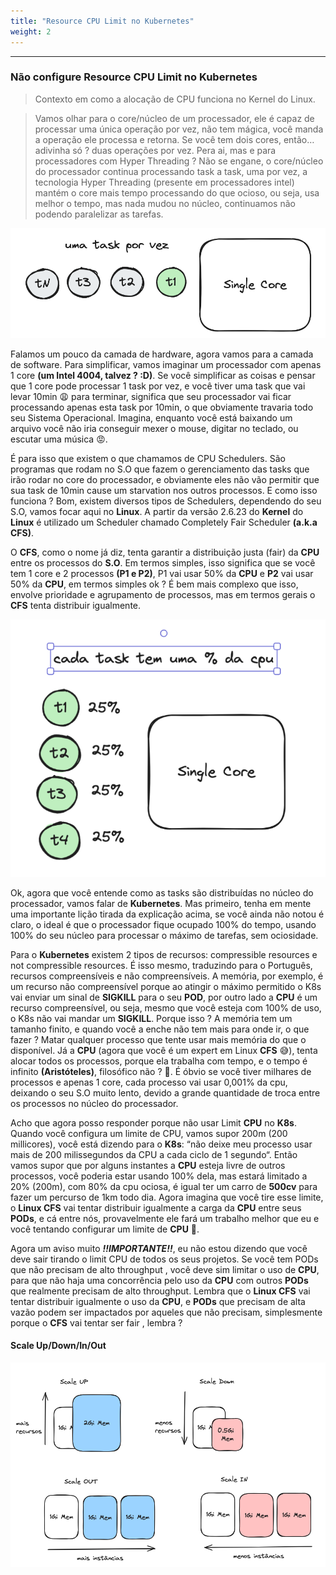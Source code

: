 ```yaml
---
title: "Resource CPU Limit no Kubernetes"
weight: 2
---
```


---

### Não configure Resource CPU Limit no Kubernetes

>Contexto em como a alocação de CPU funciona no Kernel do Linux.

>Vamos olhar para o core/núcleo de um processador, ele é capaz de processar uma única operação por vez, não tem mágica, você manda a operação ele processa e retorna. Se você tem dois cores, então… adivinha só ? duas operações por vez. Pera ai, mas e para processadores com Hyper Threading ? Não se engane, o core/núcleo do processador continua processando task a task, uma por vez, a tecnologia Hyper Threading (presente em processadores intel) mantém o core mais tempo processando do que ocioso, ou seja, usa melhor o tempo, mas nada mudou no núcleo, continuamos não podendo paralelizar as tarefas.

![Limit CPU Kubernetes](/content/03-devsecops-notes/01-kubernetes/assets/resource-cpu-limit-kubernetes.png)

Falamos um pouco da camada de hardware, agora vamos para a camada de software. Para simplificar, vamos imaginar um processador com apenas 1 core **(um Intel 4004, talvez ? :D)**. Se você simplificar as coisas e pensar que 1 core pode processar 1 task por vez, e você tiver uma task que vai levar 10min 😩 para terminar, significa que seu processador vai ficar processando apenas esta task por 10min, o que obviamente travaria todo seu Sistema Operacional. Imagina, enquanto você está baixando um arquivo você não iria conseguir mexer o mouse, digitar no teclado, ou escutar uma música 😡.

É para isso que existem o que chamamos de CPU Schedulers. São programas que rodam no S.O que fazem o gerenciamento das tasks que irão rodar no core do processador, e obviamente eles não vão permitir que sua task de 10min cause um starvation nos outros processos. E como isso funciona ? Bom, existem diversos tipos de Schedulers, dependendo do seu S.O, vamos focar aqui no **Linux**. A partir da versão 2.6.23 do **Kernel** do **Linux** é utilizado um Scheduler chamado Completely Fair Scheduler **(a.k.a CFS)**.

O **CFS**, como o nome já diz, tenta garantir a distribuição justa (fair) da **CPU** entre os processos do **S.O**. Em termos simples, isso significa que se você tem 1 core e 2 processos **(P1 e P2)**, P1 vai usar 50% da **CPU** e **P2** vai usar 50% da **CPU**, em termos simples ok ? É bem mais complexo que isso, envolve prioridade e agrupamento de processos, mas em termos gerais o **CFS** tenta distribuir igualmente.

![Limit CPU Kubernetes](../assets/task-por-sigle-core.png)

Ok, agora que você entende como as tasks são distribuídas no núcleo do processador, vamos falar de **Kubernetes**. Mas primeiro, tenha em mente uma importante lição tirada da explicação acima, se você ainda não notou é claro, o ideal é que o processador fique ocupado 100% do tempo, usando 100% do seu núcleo para processar o máximo de tarefas, sem ociosidade.

Para o **Kubernetes** existem 2 tipos de recursos: compressible resources e not compressible resources. É isso mesmo, traduzindo para o Português, recursos compreensíveis e não compreensíveis. A memória, por exemplo, é um recurso não compreensível porque ao atingir o máximo permitido o K8s vai enviar um sinal de **SIGKILL** para o seu **POD**, por outro lado a **CPU** é um recurso compreensível, ou seja, mesmo que você esteja com 100% de uso, o K8s não vai mandar um **SIGKILL**. Porque isso ? A memória tem um tamanho finito, e quando você a enche não tem mais para onde ir, o que fazer ? Matar qualquer processo que tente usar mais memória do que o disponível. Já a **CPU** (agora que você é um expert em Linux **CFS** 😅), tenta alocar todos os processos, porque ela trabalha com tempo, e o tempo é infinito **(Aristóteles)**, filosófico não ? 🥸. É óbvio se você tiver milhares de processos e apenas 1 core, cada processo vai usar 0,001% da cpu, deixando o seu S.O muito lento, devido a grande quantidade de troca entre os processos no núcleo do processador.

Acho que agora posso responder porque não usar Limit **CPU** no **K8s**. Quando você configura um limite de CPU, vamos supor 200m (200 millicores), você está dizendo para o **K8s**: “não deixe meu processo usar mais de 200 milissegundos da CPU a cada ciclo de 1 segundo“. Então vamos supor que por alguns instantes a **CPU** esteja livre de outros processos, você poderia estar usando 100% dela, mas estará limitado a 20% (200m), com 80% da cpu ociosa, é igual ter um carro de **500cv** para fazer um percurso de 1km todo dia. Agora imagina que você tire esse limite, o **Linux CFS** vai tentar distribuir igualmente a carga da **CPU** entre seus **PODs**, e cá entre nós, provavelmente ele fará um trabalho melhor que eu e você tentando configurar um limite de **CPU** 🤨.

Agora um aviso muito ***!!IMPORTANTE!!***, eu não estou dizendo que você deve sair tirando o limit CPU de todos os seus projetos. Se você tem PODs que não precisam de alto throughput , você deve sim limitar o uso de **CPU**, para que não haja uma concorrência pelo uso da **CPU** com outros **PODs** que realmente precisam de alto throughput. Lembra que o **Linux CFS** vai tentar distribuir igualmente o uso da **CPU**, e **PODs** que precisam de alta vazão podem ser impactados por aqueles que não precisam, simplesmente porque o **CFS** vai tentar ser fair , lembra ?

#### Scale Up/Down/In/Out

![Limit CPU Kubernetes](../assets/scale-up.png)
